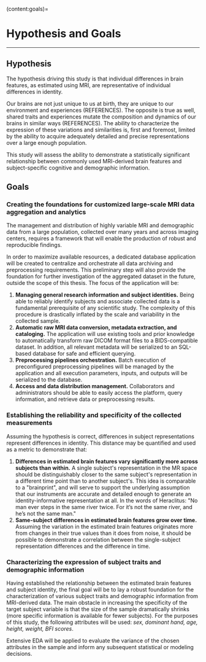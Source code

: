 (content:goals)=
# Hypothesis and Goals

<hr>

## Hypothesis

The hypothesis driving this study is that individual differences in brain features, as estimated using MRI, are representative of individual differences in identity.

Our brains are not just unique to us at birth, they are unique to our environment and experiences (REFERENCES). The opposite is true as well, shared traits and experiences mutate the composition and dynamics of our brains in similar ways (REFERENCES). The ability to characterize the expression of these variations and similarities is, first and foremost, limited by the ability to acquire adequately detailed and precise representations over a large enough population.

This study will assess the ability to demonstrate a statistically significant relationship between commonly used MRI-derived brain features and subject-specific cognitive and demographic information.

## Goals

### Creating the foundations for customized large-scale MRI data aggregation and analytics

The management and distribution of highly variable MRI and demographic data from a large population, collected over many years and across imaging centers, requires a framework that will enable the production of robust and reproducible findings.

In order to maximize available resources, a dedicated database application will be created to centralize and orchestrate all data archiving and preprocessing requirements. This preliminary step will also provide the foundation for further investigation of the aggregated dataset in the future, outside the scope of this thesis. The focus of the application will be:

1. **Managing general research information and subject identities.** Being able to reliably identify subjects and associate collected data is a fundamental prerequisite of any scientific study. The complexity of this procedure is drastically inflated by the scale and variability in the collected sample.
2. **Automatic raw MRI data conversion, metadata extraction, and cataloging.** The application will use existing tools and prior knowledge to automatically transform raw DICOM format files to a BIDS-compatible dataset. In addition, all relevant metadata will be serialized to an SQL-based database for safe and efficient querying.
3. **Preprocessing pipelines orchestration.** Batch execution of preconfigured preprocessing pipelines will be managed by the application and all execution parameters, inputs, and outputs will be serialized to the database.
4. **Access and data distribution management.** Collaborators and administrators should be able to easily access the platform, query information, and retrieve data or preprocessing results.

### Establishing the reliability and specificity of the collected measurements

Assuming the hypothesis is correct, differences in subject representations represent differences in identity. This distance may be quantified and used as a metric to demonstrate that:

  1. **Differences in estimated brain features vary significantly more across subjects than within.** A single subject's representation in the MR space should be distinguishably closer to the same subject's representation in a different time point than to another subject's. This idea is comparable to a "brainprint", and will serve to support the underlying assumption that our instruments are accurate and detailed enough to generate an identity-informative representation at all. In the words of Heraclitus: "No man ever steps in the same river twice. For it’s not the same river, and he’s not the same man."
  2. **Same-subject differences in estimated brain features grow over time.** Assuming the variation in the estimated brain features originates more from changes in their true values than it does from noise, it should be possible to demonstrate a correlation between the single-subject representation differences and the difference in time.

### Characterizing the expression of subject traits and demographic information

Having established the relationship between the estimated brain features and subject identity, the final goal will be to lay a robust foundation for the characterization of various subject traits and demographic information from MRI-derived data. The main obstacle in increasing the specificity of the target subject variable is that the size of the sample dramatically shrinks (more specific information is available for fewer subjects). For the purposes of this study, the following attributes will be used: *sex, dominant hand, age, height, weight, BFI scores*.

Extensive EDA will be applied to evaluate the variance of the chosen attributes in the sample and inform any subsequent statistical or modeling decisions.
